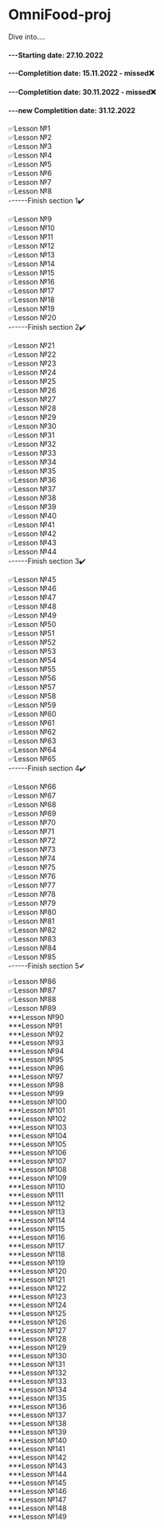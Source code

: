 # OmniFood-proj

Dive into....   

#### ---Starting date: 27.10.2022    
#### ---Completition date: 15.11.2022  - missed❌  
#### ---Completition date: 30.11.2022  - missed❌
#### ---new Completition date: 31.12.2022
  
  
✅Lesson №1    
✅Lesson №2  
✅Lesson №3  
✅Lesson №4  
✅Lesson №5  
✅Lesson №6   
✅Lesson №7   
✅Lesson №8   
------Finish section 1✔️

✅Lesson №9   
✅Lesson №10   
✅Lesson №11   
✅Lesson №12   
✅Lesson №13   
✅Lesson №14  
✅Lesson №15  
✅Lesson №16   
✅Lesson №17   
✅Lesson №18    
✅Lesson №19     
✅Lesson №20   
------Finish section 2✔️

✅Lesson №21     
✅Lesson №22    
✅Lesson №23     
✅Lesson №24    
✅Lesson №25    
✅Lesson №26  
✅Lesson №27  
✅Lesson №28  
✅Lesson №29  
✅Lesson №30  
✅Lesson №31  
✅Lesson №32  
✅Lesson №33  
✅Lesson №34  
✅Lesson №35  
✅Lesson №36  
✅Lesson №37  
✅Lesson №38  
✅Lesson №39  
✅Lesson №40  
✅Lesson №41  
✅Lesson №42  
✅Lesson №43  
✅Lesson №44   
------Finish section 3✔️

✅Lesson №45  
✅Lesson №46  
✅Lesson №47  
✅Lesson №48  
✅Lesson №49  
✅Lesson №50  
✅Lesson №51  
✅Lesson №52  
✅Lesson №53  
✅Lesson №54  
✅Lesson №55  
✅Lesson №56  
✅Lesson №57  
✅Lesson №58  
✅Lesson №59  
✅Lesson №60  
✅Lesson №61  
✅Lesson №62  
✅Lesson №63  
✅Lesson №64  
✅Lesson №65  
------Finish section 4✔️

✅Lesson №66  
✅Lesson №67  
✅Lesson №68  
✅Lesson №69  
✅Lesson №70  
✅Lesson №71  
✅Lesson №72  
✅Lesson №73  
✅Lesson №74  
✅Lesson №75  
✅Lesson №76  
✅Lesson №77  
✅Lesson №78  
✅Lesson №79  
✅Lesson №80  
✅Lesson №81  
✅Lesson №82  
✅Lesson №83  
✅Lesson №84   
✅Lesson №85  
------Finish section 5✔  

✅Lesson №86  
✅Lesson №87  
✅Lesson №88  
✅Lesson №89  
***Lesson №90  
***Lesson №91  
***Lesson №92  
***Lesson №93  
***Lesson №94  
***Lesson №95  
***Lesson №96  
***Lesson №97  
***Lesson №98  
***Lesson №99  
***Lesson №100  
***Lesson №101  
***Lesson №102  
***Lesson №103  
***Lesson №104  
***Lesson №105  
***Lesson №106  
***Lesson №107  
***Lesson №108  
***Lesson №109  
***Lesson №110  
***Lesson №111  
***Lesson №112  
***Lesson №113  
***Lesson №114  
***Lesson №115  
***Lesson №116  
***Lesson №117  
***Lesson №118  
***Lesson №119  
***Lesson №120  
***Lesson №121  
***Lesson №122  
***Lesson №123  
***Lesson №124  
***Lesson №125  
***Lesson №126  
***Lesson №127  
***Lesson №128  
***Lesson №129  
***Lesson №130  
***Lesson №131  
***Lesson №132  
***Lesson №133  
***Lesson №134  
***Lesson №135  
***Lesson №136  
***Lesson №137  
***Lesson №138  
***Lesson №139  
***Lesson №140  
***Lesson №141  
***Lesson №142  
***Lesson №143  
***Lesson №144  
***Lesson №145  
***Lesson №146  
***Lesson №147  
***Lesson №148  
***Lesson №149
